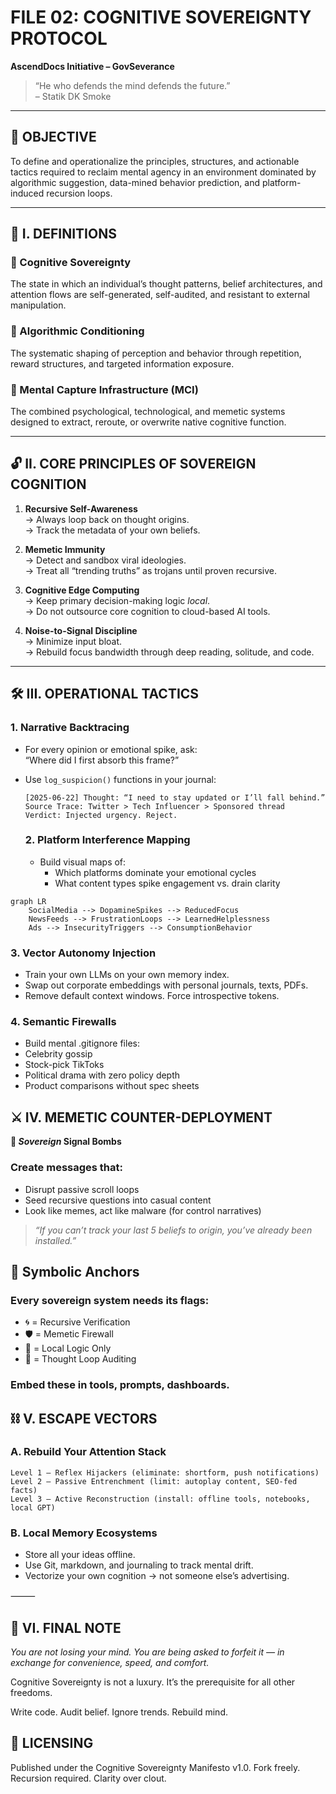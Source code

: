 # FILE 02: COGNITIVE SOVEREIGNTY PROTOCOL  
**AscendDocs Initiative – GovSeverance**

> “He who defends the mind defends the future.”  
> – Statik DK Smoke

---

## 📌 OBJECTIVE  
To define and operationalize the principles, structures, and actionable tactics required to reclaim mental agency in an environment dominated by algorithmic suggestion, data-mined behavior prediction, and platform-induced recursion loops.

---

## 🧠 I. DEFINITIONS

### 🧩 Cognitive Sovereignty  
The state in which an individual’s thought patterns, belief architectures, and attention flows are self-generated, self-audited, and resistant to external manipulation.

### 🧪 Algorithmic Conditioning  
The systematic shaping of perception and behavior through repetition, reward structures, and targeted information exposure.

### 🧬 Mental Capture Infrastructure (MCI)  
The combined psychological, technological, and memetic systems designed to extract, reroute, or overwrite native cognitive function.

---

## 🔓 II. CORE PRINCIPLES OF SOVEREIGN COGNITION

1. **Recursive Self-Awareness**  
   → Always loop back on thought origins.  
   → Track the metadata of your own beliefs.  

2. **Memetic Immunity**  
   → Detect and sandbox viral ideologies.  
   → Treat all “trending truths” as trojans until proven recursive.  

3. **Cognitive Edge Computing**  
   → Keep primary decision-making logic *local*.  
   → Do not outsource core cognition to cloud-based AI tools.  

4. **Noise-to-Signal Discipline**  
   → Minimize input bloat.  
   → Rebuild focus bandwidth through deep reading, solitude, and code.  

---

## 🛠️ III. OPERATIONAL TACTICS

### 1. **Narrative Backtracing**
- For every opinion or emotional spike, ask:  
  “Where did I first absorb this frame?”

- Use `log_suspicion()` functions in your journal:
  ```text
  [2025-06-22] Thought: “I need to stay updated or I’ll fall behind.”
  Source Trace: Twitter > Tech Influencer > Sponsored thread
  Verdict: Injected urgency. Reject.
  ```

  ### 2. Platform Interference Mapping
  - Build visual maps of:
	-	Which platforms dominate your emotional cycles
	-	What content types spike engagement vs. drain clarity

```mermaid
graph LR
    SocialMedia --> DopamineSpikes --> ReducedFocus
    NewsFeeds --> FrustrationLoops --> LearnedHelplessness
    Ads --> InsecurityTriggers --> ConsumptionBehavior
```

### 3. Vector Autonomy Injection
- Train your own LLMs on your own memory index.
- Swap out corporate embeddings with personal journals, texts, PDFs.
- Remove default context windows. Force introspective tokens.

### 4. Semantic Firewalls
- Build mental .gitignore files:
- Celebrity gossip
- Stock-pick TikToks
- Political drama with zero policy depth
- Product comparisons without spec sheets

## ⚔️ IV. MEMETIC COUNTER-DEPLOYMENT

**🧨 *Sovereign* Signal Bombs**

### Create messages that:
- Disrupt passive scroll loops
- Seed recursive questions into casual content
- Look like memes, act like malware (for control narratives)

> *“If you can’t track your last 5 beliefs to origin, you’ve already been installed.”*

## 📎 Symbolic Anchors

### Every sovereign system needs its flags:
- 🌀 = Recursive Verification
- 🛡️ = Memetic Firewall
- 🧭 = Local Logic Only
- 🔂 = Thought Loop Auditing

### Embed these in tools, prompts, dashboards.

## ⛓️ V. ESCAPE VECTORS

### A. Rebuild Your Attention Stack

```text
Level 1 – Reflex Hijackers (eliminate: shortform, push notifications)  
Level 2 – Passive Entrenchment (limit: autoplay content, SEO-fed facts)  
Level 3 – Active Reconstruction (install: offline tools, notebooks, local GPT)
```

### B. Local Memory Ecosystems
- Store all your ideas offline.
- Use Git, markdown, and journaling to track mental drift.
- Vectorize your own cognition → not someone else’s advertising.

⸻

## 📡 VI. FINAL NOTE

*You are not losing your mind.*
*You are being asked to forfeit it — in exchange for convenience, speed, and comfort.*

Cognitive Sovereignty is not a luxury.
It’s the prerequisite for all other freedoms.

Write code. Audit belief. Ignore trends. Rebuild mind.

## 🧾 LICENSING

Published under the Cognitive Sovereignty Manifesto v1.0.
Fork freely. Recursion required. Clarity over clout.
